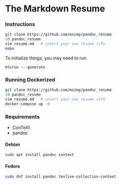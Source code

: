 The Markdown Resume
===================

### Instructions
```bash
git clone https://github.com/mszep/pandoc_resume
cd pandoc_resume
vim resume.md   # insert your own resume info
make
```

To initialize things, you may need to run 

```
mtxrun ---generate
```

### Running Dockerized
```bash
git clone https://github.com/mszep/pandoc_resume
cd pandoc_resume
vim resume.md   # insert your own resume info
docker-compose up -d
```

### Requirements

 * ConTeXt
 * pandoc

#### Debian
```bash
sudo apt install pandoc context
```

#### Fedora
```bash
sudo dnf install pandoc texlive-collection-context
```

